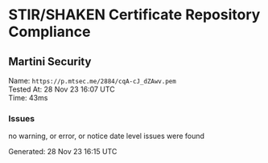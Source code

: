 # STIR/SHAKEN Certificate Repository Compliance

## Martini Security

Name: `https://p.mtsec.me/2884/cqA-cJ_dZAwv.pem`\
Tested At: 28 Nov 23 16:07 UTC\
Time: 43ms

### Issues

no warning, or error, or notice date level issues were found

Generated: 28 Nov 23 16:15 UTC